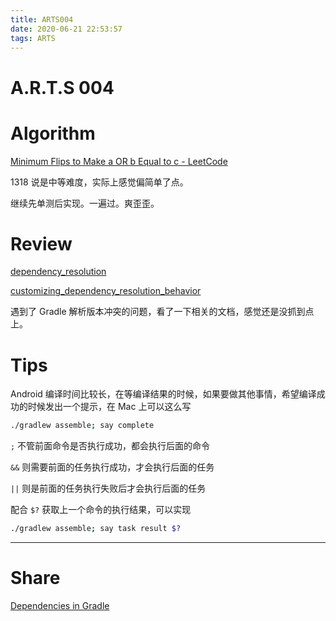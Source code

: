 ```yaml
---
title: ARTS004
date: 2020-06-21 22:53:57
tags: ARTS
---
```

# A.R.T.S 004
<!--more-->

# Algorithm
[Minimum Flips to Make a OR b Equal to c - LeetCode](https://leetcode.com/problems/minimum-flips-to-make-a-or-b-equal-to-c/)

1318 说是中等难度，实际上感觉偏简单了点。

继续先单测后实现。一遍过。爽歪歪。

# Review

[dependency_resolution](https://docs.gradle.org/4.10.1/userguide/introduction_dependency_management.html#sec:dependency_resolution)

[customizing_dependency_resolution_behavior](https://docs.gradle.org/4.10.1/userguide/customizing_dependency_resolution_behavior.html#customizing_dependency_resolution_behavior)

遇到了 Gradle 解析版本冲突的问题，看了一下相关的文档，感觉还是没抓到点上。

# Tips

Android 编译时间比较长，在等编译结果的时候，如果要做其他事情，希望编译成功的时候发出一个提示，在 Mac 上可以这么写

```bash
./gradlew assemble; say complete
```

`;` 不管前面命令是否执行成功，都会执行后面的命令

`&&` 则需要前面的任务执行成功，才会执行后面的任务

`||` 则是前面的任务执行失败后才会执行后面的任务

配合 `$?` 获取上一个命令的执行结果，可以实现

```bash
./gradlew assemble; say task result $?
```

---

# Share

[Dependencies in Gradle](/2020/06/21/Dependencies-in-Gradle)
